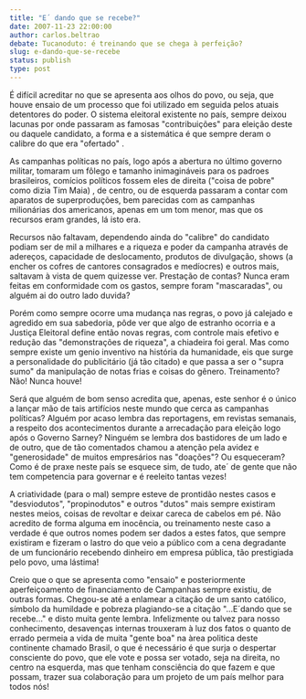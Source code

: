 ```yaml
---
title: "E´ dando que se recebe?"
date: 2007-11-23 22:00:00
author: carlos.beltrao
debate: Tucanoduto: é treinando que se chega à perfeição?
slug: e-dando-que-se-recebe
status: publish 
type: post
---
```


É difícil acreditar no que se apresenta aos olhos do povo, ou seja, que houve ensaio de um processo que foi utilizado em seguida pelos atuais detentores do poder. O sistema eleitoral existente no país, sempre deixou lacunas por onde passaram as famosas "contribuições" para eleição deste ou daquele candidato, a forma e a sistemática é que sempre deram o calibre do que era "ofertado" .  

As campanhas políticas no país, logo após a abertura no último governo militar, tomaram um fôlego e tamanho inimagináveis para os padroes brasileiros, comícios políticos fossem eles de direita ("coisa de pobre" como dizia Tim Maia) , de centro, ou de esquerda passaram a contar com aparatos de superproduções, bem parecidas com as campanhas milionárias dos americanos, apenas em um tom menor, mas que os recursos eram grandes, lá isto era.  

Recursos não faltavam, dependendo ainda do "calibre" do candidato podiam ser de mil a milhares e a riqueza e poder da campanha através de adereços, capacidade de deslocamento, produtos de divulgação, shows (a encher os cofres de cantores consagrados e medíocres) e outros mais, saltavam à vista de quem quizesse ver. Prestação de contas? Nunca eram feitas em conformidade com os gastos, sempre foram "mascaradas", ou alguém ai do outro lado duvida?  

Porém como sempre ocorre uma mudança nas regras, o povo já calejado e agredido em sua sabedoria, pôde ver que algo de estranho ocorria e a Justiça Eleitoral define então novas regras, com controle mais efetivo e redução das "demonstrações de riqueza", a chiadeira foi geral. Mas como sempre existe um genio inventivo na história da humanidade, eis que surge a personalidade do publicitário (já tão citado) e que passa a ser o "supra sumo" da manipulação de notas frias e coisas do gênero. Treinamento? Não! Nunca houve!  

Será que alguém de bom senso acredita que, apenas, este senhor é o único a lançar mão de tais artifícios neste mundo que cerca as campanhas políticas? Alguém por acaso lembra das reportagens, em revistas semanais, a respeito dos acontecimentos durante a arrecadação para eleição logo após o Governo Sarney? Ninguém se lembra dos bastidores de um lado e de outro, que de tão comentados chamou a atenção pela avidez e "generosidade" de muitos empresários nas "doações"? Ou esqueceram? Como é de praxe neste país se esquece sim, de tudo, ate´ de gente que não tem competencia para governar e é reeleito tantas vezes!  

A criatividade (para o mal) sempre esteve de prontidão nestes casos e "desviodutos", "propinodutos" e outros "dutos" mais sempre existiram nestes meios, coisas de revoltar e deixar careca de cabelos em pé. Não acredito de forma alguma em inocência, ou treinamento neste caso a verdade é que outros nomes podem ser dados a estes fatos, que sempre existiram e fizeram o lastro do que veio a público com a cena degradante de um funcionário recebendo dinheiro em empresa pública, tão prestigiada pelo povo, uma lástima!  

Creio que o que se apresenta como "ensaio" e posteriormente aperfeiçoamento de financiamento de Campanhas sempre existiu, de outras formas. Chegou-se até a enlamear a citação de um santo católico, símbolo da humildade e pobreza plagiando-se a citação "...E´dando que se recebe..." e disto muita gente lembra. Infelizmente ou talvez para nosso conhecimento, desavenças internas trouxeram à luz dos fatos o quanto de errado permeia a vida de muita "gente boa" na àrea politica deste continente chamado Brasil, o que é necessário é que surja o despertar consciente do povo, que ele vote e possa ser votado, seja na direita, no centro na esquerda, mas que tenham consciência do que fazem e que possam, trazer sua colaboração para um projeto de um país melhor para todos nós!
